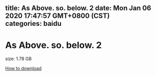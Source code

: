
title: As Above. so. below. 2
date: Mon Jan 06 2020 17:47:57 GMT+0800 (CST)    
categories: baidu
---

# As Above. so. below. 2
size: 1.78 GB
 
 

[How to download](https://bpcam.bemobtrk.com/go/2ceec3aa-1ca2-46d6-b9ff-aaa5c184517c?jno=1832)